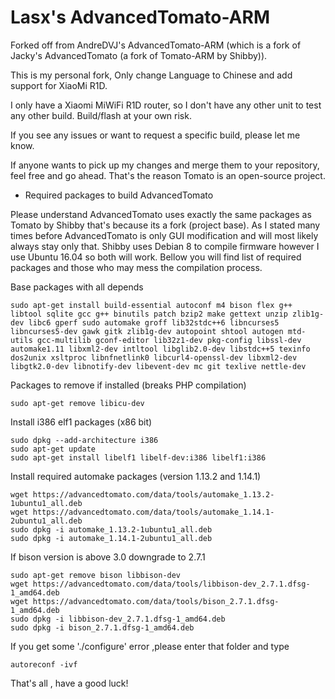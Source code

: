 # Lasx's AdvancedTomato-ARM #

Forked off from AndreDVJ's AdvancedTomato-ARM (which is a fork of Jacky's AdvancedTomato (a fork of Tomato-ARM by Shibby)).

This is my personal fork, Only change Language to Chinese and add support for XiaoMi R1D.

I only have a Xiaomi MiWiFi R1D router, so I don't have any other unit to test any other build. Build/flash at your own risk.

If you see any issues or want to request a specific build, please let me know.

If anyone wants to pick up my changes and merge them to your repository, feel free and go ahead. That's the reason Tomato is an open-source project.

* Required packages to build AdvancedTomato

Please understand AdvancedTomato uses exactly the same packages as Tomato by Shibby that's because its a fork (project base). As I stated many times before AdvancedTomato is only GUI modification and will most likely always stay only that. Shibby uses Debian 8 to compile firmware however I use Ubuntu 16.04 so both will work. Bellow you will find list of required packages and those who may mess the compilation process.

Base packages with all depends
```
sudo apt-get install build-essential autoconf m4 bison flex g++ libtool sqlite gcc g++ binutils patch bzip2 make gettext unzip zlib1g-dev libc6 gperf sudo automake groff lib32stdc++6 libncurses5 libncurses5-dev gawk gitk zlib1g-dev autopoint shtool autogen mtd-utils gcc-multilib gconf-editor lib32z1-dev pkg-config libssl-dev automake1.11 libxml2-dev intltool libglib2.0-dev libstdc++5 texinfo dos2unix xsltproc libnfnetlink0 libcurl4-openssl-dev libxml2-dev libgtk2.0-dev libnotify-dev libevent-dev mc git texlive nettle-dev
```

Packages to remove if installed (breaks PHP compilation)

```
sudo apt-get remove libicu-dev
```
Install i386 elf1 packages (x86 bit)

```
sudo dpkg --add-architecture i386
sudo apt-get update
sudo apt-get install libelf1 libelf-dev:i386 libelf1:i386
```
Install required automake packages (version 1.13.2 and 1.14.1)
```
wget https://advancedtomato.com/data/tools/automake_1.13.2-1ubuntu1_all.deb
wget https://advancedtomato.com/data/tools/automake_1.14.1-2ubuntu1_all.deb
sudo dpkg -i automake_1.13.2-1ubuntu1_all.deb
sudo dpkg -i automake_1.14.1-2ubuntu1_all.deb
```
If bison version is above 3.0 downgrade to 2.7.1
```
sudo apt-get remove bison libbison-dev
wget https://advancedtomato.com/data/tools/libbison-dev_2.7.1.dfsg-1_amd64.deb
wget https://advancedtomato.com/data/tools/bison_2.7.1.dfsg-1_amd64.deb
sudo dpkg -i libbison-dev_2.7.1.dfsg-1_amd64.deb
sudo dpkg -i bison_2.7.1.dfsg-1_amd64.deb
```
If you get some './configure' error ,please enter that folder and type
```
autoreconf -ivf
```
That's all , have a good luck!

